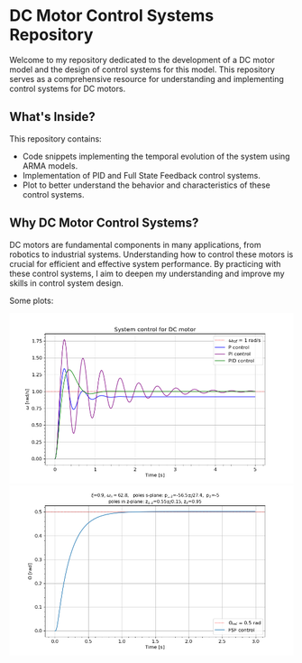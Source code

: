 # DC Motor Control Systems Repository

Welcome to my repository dedicated to the development of a DC motor model and the design of control systems for this model. This repository serves as a comprehensive resource for understanding and implementing control systems for DC motors.

## What's Inside?

This repository contains:

- Code snippets implementing the temporal evolution of the system using ARMA models.
- Implementation of PID and Full State Feedback control systems.
- Plot to better understand the behavior and characteristics of these control systems.

## Why DC Motor Control Systems?

DC motors are fundamental components in many applications, from robotics to industrial systems. Understanding how to control these motors is crucial for efficient and effective system performance. By practicing with these control systems, I aim to deepen my understanding and improve my skills in control system design.

Some plots:

<img src="https://github.com/Sara-a-r/DC-Motor/blob/main/figure/P_PI_PIDcontrol.png" width="600">

<img src="https://github.com/Sara-a-r/DC-Motor/blob/main/figure/FSF_ARMA6.png" width="600">

